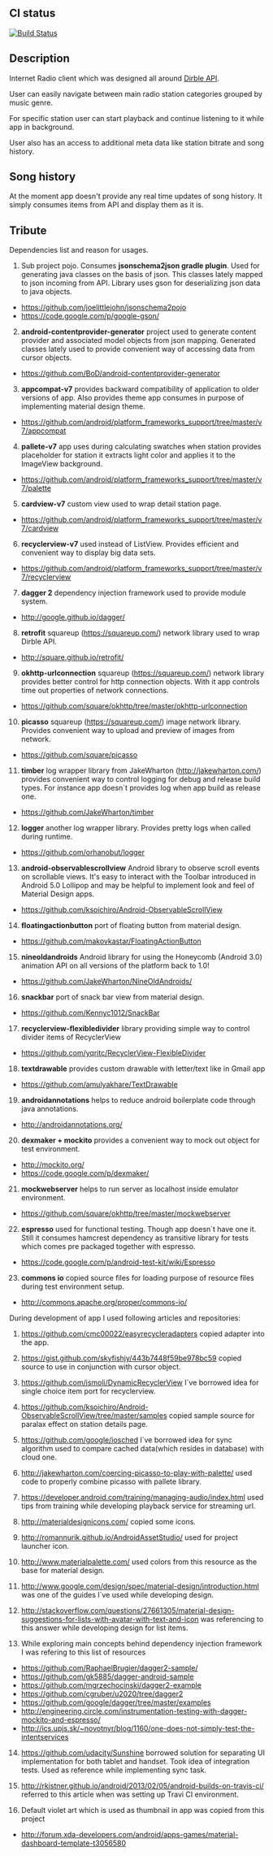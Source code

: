 ## CI status
[![Build Status](https://travis-ci.org/tomkoptel/radiotastic.svg?branch=master)](https://travis-ci.org/tomkoptel/radiotastic)
## Description
Internet Radio client which was designed all around [Dirble API](https://dirble.com/developer/api).

User can easily navigate between main radio station categories grouped by music genre. 

For specific station user can start playback and continue listening to it while app in background.

User also has an access to additional meta data like station bitrate and song history.

## Song history
At the moment app doesn't provide any real time updates of song history. It simply consumes items from API 
and display them as it is.

## Tribute 

Dependencies list and reason for usages.

1. Sub project pojo. Consumes **jsonschema2json gradle plugin**. Used for generating java classes on the basis of json. This classes lately mapped to json incoming from API. Library uses gson for deserializing json data to java objects.
  * https://github.com/joelittlejohn/jsonschema2pojo
  * https://code.google.com/p/google-gson/

2. **android-contentprovider-generator** project used to generate content provider and associated model objects from json mapping. Generated classes lately used to provide convenient way of accessing data from cursor objects.
  * https://github.com/BoD/android-contentprovider-generator

3. **appcompat-v7** provides backward compatibility of application to older versions of app. Also provides theme app consumes in purpose of implementing material design theme.
  * https://github.com/android/platform_frameworks_support/tree/master/v7/appcompat

4. **pallete-v7** app uses during calculating swatches when station provides placeholder for station it extracts light color and applies it to the ImageView background.
  * https://github.com/android/platform_frameworks_support/tree/master/v7/palette

5. **cardview-v7** custom view used to wrap detail station page.
  * https://github.com/android/platform_frameworks_support/tree/master/v7/cardview

6. **recyclerview-v7** used instead of ListView. Provides efficient and convenient way to display big data sets.
  * https://github.com/android/platform_frameworks_support/tree/master/v7/recyclerview

7. **dagger 2** dependency injection framework used to provide module system.
  * http://google.github.io/dagger/

8. **retrofit** squareup (https://squareup.com/) network library used to wrap Dirble API.
  * http://square.github.io/retrofit/

9. **okhttp-urlconnection** squareup (https://squareup.com/) network library provides better control for http connection objects. With it app controls time out properties of network connections.
  * https://github.com/square/okhttp/tree/master/okhttp-urlconnection

10. **picasso** squareup (https://squareup.com/) image network library. Provides convenient way to upload and preview of images from network.
  * https://github.com/square/picasso

11. **timber** log wrapper library from JakeWharton (http://jakewharton.com/) provides convenient way to control logging for debug and release build types. For instance app doesn`t provides log when app build as release one.
  * https://github.com/JakeWharton/timber

12. **logger** another log wrapper library. Provides pretty logs when called during runtime.
  * https://github.com/orhanobut/logger

13. **android-observablescrollview** Android library to observe scroll events on scrollable views. It's easy to interact with the Toolbar introduced in Android 5.0 Lollipop and may be helpful to implement look and feel of Material Design apps.
  * https://github.com/ksoichiro/Android-ObservableScrollView

14. **floatingactionbutton** port of floating button from material design.
  * https://github.com/makovkastar/FloatingActionButton

15. **nineoldandroids** Android library for using the Honeycomb (Android 3.0) animation API on all versions of the platform back to 1.0!
  * https://github.com/JakeWharton/NineOldAndroids/

16. **snackbar** port of snack bar view from material design.
  * https://github.com/Kennyc1012/SnackBar

17. **recyclerview-flexibledivider**  library providing simple way to control divider items of RecyclerView
  * https://github.com/yqritc/RecyclerView-FlexibleDivider

18. **textdrawable** provides custom drawable with letter/text like in Gmail app
  * https://github.com/amulyakhare/TextDrawable

19. **androidannotations** helps to reduce android boilerplate code through java annotations.
  * http://androidannotations.org/

20. **dexmaker + mockito** provides a convenient way to mock out object for test environment.
  * http://mockito.org/
  * https://code.google.com/p/dexmaker/

21. **mockwebserver** helps to run server as localhost inside emulator environment.
  * https://github.com/square/okhttp/tree/master/mockwebserver

22. **espresso** used for functional testing. Though app doesn`t have one it. Still it consumes hamcrest dependency as transitive library for tests which comes pre packaged together with espresso.
  * https://code.google.com/p/android-test-kit/wiki/Espresso

23. **commons io** copied source files for loading purpose of resource files during test environment setup.
  * http://commons.apache.org/proper/commons-io/ 

During development of app I used following articles and repositories:

1. https://github.com/cmc00022/easyrecycleradapters copied adapter into the app.

2. https://gist.github.com/skyfishjy/443b7448f59be978bc59 copied source to use in conjunction with cursor object.

3. https://github.com/ismoli/DynamicRecyclerView I`ve borrowed idea for single choice item port for recyclerview.

4. https://github.com/ksoichiro/Android-ObservableScrollView/tree/master/samples copied sample source for paralax effect on station details page.

5. https://github.com/google/iosched I`ve borrowed idea for sync algorithm used to compare cached data(which resides in database) with cloud one.

6. http://jakewharton.com/coercing-picasso-to-play-with-palette/ used code to properly combine picasso with pallete library.

7. https://developer.android.com/training/managing-audio/index.html used tips from training while developing playback service for streaming url.

8. http://materialdesignicons.com/ copied some icons.

9. http://romannurik.github.io/AndroidAssetStudio/ used for project launcher icon.

10. http://www.materialpalette.com/  used colors from this resource as the base for material design.

11. http://www.google.com/design/spec/material-design/introduction.html was one of the guides I`ve used while developing design.

12. http://stackoverflow.com/questions/27661305/material-design-suggestions-for-lists-with-avatar-with-text-and-icon was referencing to this answer while developing design for list items.

13. While exploring main concepts behind dependency injection framework I was refering to this list of resources 
  * https://github.com/RaphaelBrugier/dagger2-sample/
  * https://github.com/gk5885/dagger-android-sample
  * https://github.com/mgrzechocinski/dagger2-example
  * https://github.com/cgruber/u2020/tree/dagger2
  * https://github.com/google/dagger/tree/master/examples
  * http://engineering.circle.com/instrumentation-testing-with-dagger-mockito-and-espresso/
  * http://ics.upjs.sk/~novotnyr/blog/1160/one-does-not-simply-test-the-intentservices

14. https://github.com/udacity/Sunshine borrowed solution for separating UI implementation for both tablet and handset. Took idea of integration tests. Used as reference while implementing sync task.

15. http://rkistner.github.io/android/2013/02/05/android-builds-on-travis-ci/ referred to this article when was setting up Travi CI environment. 

16. Default violet art which is used as thumbnail in app was copied from this project   
  * http://forum.xda-developers.com/android/apps-games/material-dashboard-template-t3056580 

